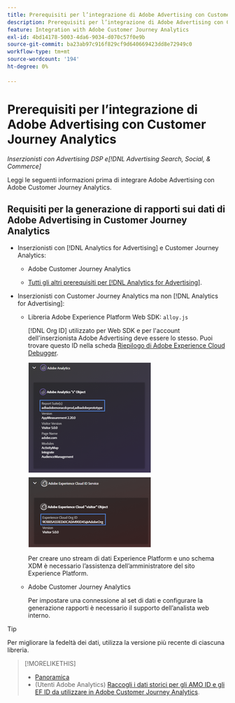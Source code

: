 ```yaml
---
title: Prerequisiti per l’integrazione di Adobe Advertising con Customer Journey Analytics
description: Prerequisiti per l’integrazione di Adobe Advertising con Customer Journey Analytics
feature: Integration with Adobe Customer Journey Analytics
exl-id: 4bd14178-5003-4da6-9034-d070c57f0e9b
source-git-commit: ba23ab97c916f829cf9d640669423dd8e72949c0
workflow-type: tm+mt
source-wordcount: '194'
ht-degree: 0%

---
```


# Prerequisiti per l’integrazione di Adobe Advertising con Customer Journey Analytics

*Inserzionisti con Advertising DSP e[!DNL Advertising Search, Social, & Commerce]*

Leggi le seguenti informazioni prima di integrare Adobe Advertising con Adobe Customer Journey Analytics.

## Requisiti per la generazione di rapporti sui dati di Adobe Advertising in Customer Journey Analytics

* Inserzionisti con [!DNL Analytics for Advertising] e Customer Journey Analytics:

   * Adobe Customer Journey Analytics<!-- any specific version? -->

   * [Tutti gli altri prerequisiti per [!DNL Analytics for Advertising]](/help/integrations/analytics/prerequisites.md).

* Inserzionisti con Customer Journey Analytics ma non [!DNL Analytics for Advertising]:

   * Libreria Adobe Experience Platform Web SDK: `alloy.js`

     [!DNL Org ID] utilizzato per Web SDK e per l&#39;account dell&#39;inserzionista Adobe Advertising deve essere lo stesso. Puoi trovare questo ID nella scheda [Riepilogo di Adobe Experience Cloud Debugger](https://experienceleague.adobe.com/docs/debugger/using-v2/summary.html?lang=it).

     ![Schermata Riepilogo di Experience Cloud Debugger](/help/integrations/assets/a4adc-debugger-summary.png)

     Per creare uno stream di dati Experience Platform e uno schema XDM è necessario l’assistenza dell’amministratore del sito Experience Platform.

   * Adobe Customer Journey Analytics<!-- any specific version? -->

     Per impostare una connessione al set di dati e configurare la generazione rapporti è necessario il supporto dell’analista web interno.

>[!TIP]
>
>Per migliorare la fedeltà dei dati, utilizza la versione più recente di ciascuna libreria.

>[!MORELIKETHIS]
>
>* [Panoramica](overview.md)
>* (Utenti Adobe Analytics) [Raccogli i dati storici per gli AMO ID e gli EF ID da utilizzare in Adobe Customer Journey Analytics](/help/integrations/analytics/rvars-to-evars.md).

